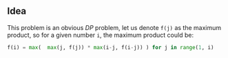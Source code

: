 ## Idea

This problem is an obvious _DP_ problem, let us denote `f(j)` as the maximum product, so for a given number `i`, the maximum product could be:
```python
f(i) = max(  max(j, f(j)) * max(i-j, f(i-j)) ) for j in range(1, i)
```